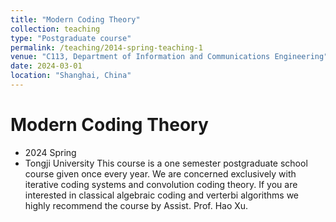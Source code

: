```yaml
---
title: "Modern Coding Theory"
collection: teaching
type: "Postgraduate course"
permalink: /teaching/2014-spring-teaching-1
venue: "C113, Department of Information and Communications Engineering"
date: 2024-03-01
location: "Shanghai, China"
---
```

Modern Coding Theory
======
- 2024 Spring
- Tongji University
This course is a one semester postgraduate school course given once every year. We are concerned exclusively with iterative coding systems and convolution coding theory. If you are interested in classical algebraic coding and verterbi algorithms we highly recommend the course by Assist. Prof. Hao Xu.



